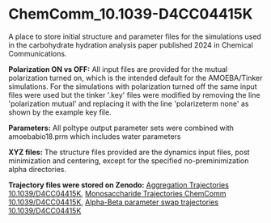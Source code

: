 # ChemComm_10.1039-D4CC04415K
A place to store initial structure and parameter files for the simulations used in the carbohydrate hydration analysis paper published 2024 in Chemical Communications.


**Polarization ON vs OFF:** 
All input files are provided for the mutual polarization turned on, which is the intended default for the AMOEBA/Tinker simulations. For the simulations with polarization turned off the same input files were used but the tinker '.key' files were modified by removing the line 'polarization mutual' and replacing it with the line 'polarizeterm none' as shown by the example key file. 


**Parameters:** 
All poltype output parameter sets were combined with amoebabio18.prm which includes water parameters


**XYZ files:** 
The structure files provided are the dynamics input files, post minimization and centering, except for the specified no-preminimization alpha directories.

**Trajectory files were stored on Zenodo:** 
[Aggregation Trajectories 10.1039/D4CC04415K](https://zenodo.org/records/14218294),
[Monosaccharide Trajectories ChemComm 10.1039/D4CC04415K](https://zenodo.org/records/14225791),
[Alpha-Beta parameter swap trajectories 10.1039/D4CC04415K](https://zenodo.org/records/14225133)
